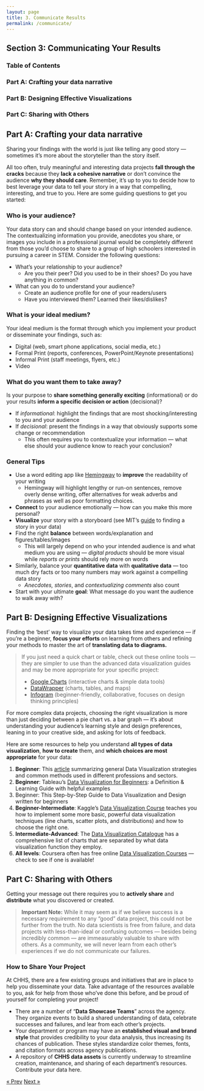 ```yaml
---
layout: page
title: 3. Communicate Results
permalink: /communicate/
---
```

## Section 3: Communicating Your Results

### Table of Contents
###   Part A: Crafting your data narrative
###   Part B: Designing Effective Visualizations
###   Part C: Sharing with Others

## Part A: Crafting your data narrative
Sharing your findings with the world is just like telling any good story — sometimes it’s more about the storyteller than the story itself. 

All too often, truly meaningful and interesting data projects **fall through the cracks** because they **lack a cohesive narrative** or don’t convince the audience **why they should care**. Remember, it’s up to you to decide how to best leverage your data to tell your story in a way that compelling, interesting, and true to you. Here are some guiding questions to get you started:

### Who is your audience?

Your data story can and should change based on your intended audience. The contextualizing information you provide, anecdotes you share, or images you include in a professional journal would be completely different from those you’d choose to share to a group of high schoolers interested in pursuing a career in STEM. Consider the following questions:

  * What’s your relationship to your audience? 
    * Are you their peer? Did you used to be in their shoes? Do you have anything in common?
  * What can you do to understand your audience?
    * Create an audience profile for one of your readers/users
    * Have you interviewed them? Learned their likes/dislikes?

### What is your ideal medium?

Your ideal medium is the format through which you implement your product or disseminate your findings, such as:
  * Digital (web, smart phone applications, social media, etc.)
  * Formal Print (reports, conferences, PowerPoint/Keynote presentations)
  * Informal Print (staff meetings, flyers, etc.)
  * Video

### What do you want them to take away?

Is your purpose to **share something generally exciting** (informational) or do your results **inform a specific decision or action** (decisional)?
  * If *informational*: highlight the findings that are most shocking/interesting to you and your audience
  * If *decisional*: present the findings in a way that obviously supports some change or recommendation
    * This often requires you to contextualize your information — what else should your audience know to reach your conclusion?

### General Tips

  * Use a word editing app like [Hemingway](v) to **improve** the readability of your writing
    * Hemingway will highlight lengthy or run-on sentences, remove overly dense writing, offer alternatives for weak adverbs and phrases as well as poor formatting choices. 
  * **Connect** to your audience emotionally — how can you make this more personal?
  * **Visualize** your story with a storyboard (see MIT’s [guide](https://datatherapy.org/activities/activity-finding-a-story-in-data/) to finding a story in your data)
  * Find the right **balance** between words/explanation and figures/tables/images
    * This will largely depend on who your intended audience is and what medium you are using — *digital products* should be more visual while *reports or prints* should rely more on words
  * Similarly, balance your **quantitative data** with **qualitative data**  — too much dry facts or too many numbers may work against a compelling data story
    * *Anecdotes, stories*, and *contextualizing comments* also count
  * Start with your ultimate **goal**: What message do you want the audience to walk away with? 

## Part B: Designing Effective Visualizations

Finding  the ‘best’ way to visualize your data takes time and experience — if you’re a beginner, **focus your efforts** on learning from others and refining your methods to master the art of **translating data to diagrams.**

>If you just need a quick chart or table, check out these online tools — they are simpler to use than the advanced data visualization guides and may be more appropriate for your specific project:
>  * [Google Charts](https://developers.google.com/chart/) (interactive charts & simple data tools)
>  * [DataWrapper](https://www.datawrapper.de) (charts, tables, and maps)
>  * [Infogram](https://infogram.com) (beginner-friendly, collaborative, focuses on design thinking principles)

For more complex data projects, choosing the right visualization is more than just deciding between a pie chart vs. a bar graph — it’s about understanding your audience’s learning style and design preferences, leaning in to your creative side, and asking for lots of feedback. 

Here are some resources to help you understand **all types of data visualization**, **how to create** them, and **which choices are most appropriate** for your data:
1. **Beginner**: This [article](https://www.qlik.com/us/data-visualization) summarizing general Data Visualization strategies and common methods used in different professions and sectors.
2. **Beginner**: Tableau’s [Data Visualization for Beginners](https://www.tableau.com/learn/articles/data-visualization): a Definition & Learning Guide with helpful examples
3. Beginner: This Step-by-Step Guide to Data Visualization and Design written for beginners
4. **Beginner-Intermediate**: Kaggle’s [Data Visualization Course](https://www.kaggle.com/learn/data-visualization) teaches you how to implement some more basic, powerful data visualization techniques (line charts, scatter plots, and distributions) and how to choose the right one.
5. **Intermediate-Advanced**: The [Data Visualization Catalogue](https://datavizcatalogue.com/search.html) has a comprehensive list of charts that are separated by what data visualization function they employ. 
6. **All levels**: Coursera often has free online [Data Visualization Courses](https://www.coursera.org/search?query=data&nbsp;visualization&) — check to see if one is available!

## Part C: Sharing with Others

Getting your message out there requires you to **actively share** and **distribute** what you discovered or created.

> **Important Note:** While it may seem as if we believe success is a necessary requirement to any “good” data project,  this could not be further from the truth. No data scientists is free from failure, and data projects with less-than-ideal or confusing outcomes — besides being incredibly common — are immeasurably valuable to share with others. As a community, we will never learn from each other’s experiences if we do not communicate our failures. 

### How to Share Your Project

At CHHS, there are a few existing groups and initiatives that are in place to help you disseminate your data. Take advantage of the resources available to you, ask for help from those who’ve done this before, and be proud of yourself for completing your project!
  * There are a number of “**Data Showcase Teams**” across the agency. They organize events to build a shared understanding of data, celebrate successes and failures, and lear from each other’s projects.
  * Your department or program may have an **established visual and brand style** that provides credibility to your data analysis, thus increasing its chances of publication. These styles standardize color themes, fonts, and citation formats across agency publications.
  * A repository of **CHHS data assets** is currently underway to streamline creation, maintenance, and sharing of each department’s resources. Contribute your data here. 

<!-- Pagination -->
<div class="pagination">
  <a class="pagination-item older" href="{{ site.baseurl }}/analyze">&laquo; Prev</a>
  <a class="pagination-item newer" href="{{ site.baseurl }}/maintain">Next &raquo;</a>
</div>
